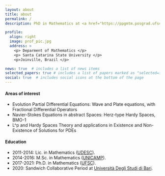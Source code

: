 ```yaml
---
layout: about
title: about
permalink: /
description: PhD in Mathematics at <a href="https://ppgmtm.posgrad.ufsc.br/">UFSC</a>. Teacher at <a href="https://www.udesc.br/international">UDESC</a>.

profile:
  align: right
  image: prof_pic.jpg
  address: >
    <p> Deparment of Mathematics </p>
    <p> Santa Catarina State University </p>
    <p>Joinville, Brazil </p>

news: true  # includes a list of news items
selected_papers: true # includes a list of papers marked as "selected={true}"
social: true  # includes social icons at the bottom of the page
---
```


#### Areas of interest
<ul>
<li> Evolution Partial Differential Equations: Wave and Plate equations, with Fractional Differential Operators  </li>
<li> Navier-Stokes Equations in abstract Spaces: Herz-type Hardy Spaces, BMO-1 </li>
<li> L^p and Hardy Spaces Theory and applications in Existence and Non-Existence of Solutions for PDEs </li>
</ul>
  
#### Education
<ul>
<li>2011-2014: Lic. in Mathematics (<a href="https://www.udesc.br/international">UDESC</a>).</li>
<li>2014-2016: M.Sc. in Mathematics (<a href="https://www.unicamp.br/unicamp/english">UNICAMP</a>).</li>
<li>2017-2021: Ph.D. in Mathematics (<a href="https://enppgmtm.paginas.ufsc.br/">UFSC</a>).</li>
<li>2020: Sandwich Collaborative Period at <a href="https://www.uniba.it/english-version">Università Degli Studi di Bari</a>.</li>   
</ul>


